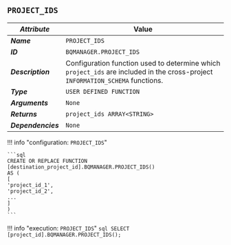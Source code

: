 ## **`PROJECT_IDS`**
_**Attribute**_ | Value
--- | ---
_**Name**_ | `PROJECT_IDS`
_**ID**_ | `BQMANAGER.PROJECT_IDS`
_**Description**_ | Configuration function used to determine which `project_ids` are included in the cross-project `INFORMATION_SCHEMA` functions.
_**Type**_ | `USER DEFINED FUNCTION`
_**Arguments**_ | `None`
_**Returns**_ | `project_ids ARRAY<STRING>`
_**Dependencies**_ | `None`

!!! info "configuration: `PROJECT_IDS`"
    
    ```sql
    CREATE OR REPLACE FUNCTION [destination_project_id].BQMANAGER.PROJECT_IDS()
    AS (
    [
    'project_id_1',
    'project_id_2',
    ...
    ]    
    )
    ```

!!! info "execution: `PROJECT_IDS`"
    ```sql
    SELECT [project_id].BQMANAGER.PROJECT_IDS();
    ```